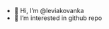 - 👋 Hi, I’m @leviakovanka
- 👀 I’m interested in github repo
<!---
leviakovanka/leviakovanka is a ✨ special ✨ repository because its `README.md` (this file) appears on your GitHub profile.
You can click the Preview link to take a look at your changes.
--->

